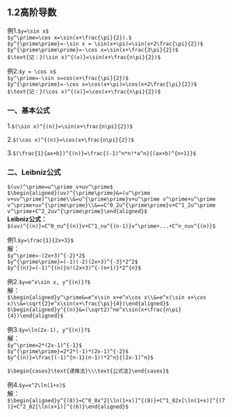 ## 1.2高阶导数
例1.`$y=\sin x$`  
`$y^\prime=\cos x=\sin(x+\frac{\pi}{2}).$`  
`$y^{\prime\prime}=-\sin x = \sin(x+\pi)=\sin(x+2\frac{\pi}{2})$`  
`$y^{\prime\prime\prime}=-\cos x=\sin(x+\frac{3\pi}{2})$`  
`$\text{记：}(\sin x)^{(x)}=\sin(x+\frac{n\pi}{2})$`  

例2.`$y = \cos x$`  
`$y^\prime=-\sin x=cos(x+\frac{\pi}{2})$`  
`$y^{\prime\prime}=-\cos x=\cos(x+\pi)=\cos(x+2\frac{\pi}{2})$`  
`$\text{记：}(\cos x)^{(x)}=\cos(x+\frac{n\pi}{2})$`  

### 一、基本公式
1.`$(\sin x)^{(n)}=\sin(x+\frac{n\pi}{2})$`  

2.`$(\cos x)^{(n)}=\cos(x+\frac{n\pi}{2})$`  

3.`$(\frac{1}{ax+b})^{(n)}=\frac{(-1)^n*n!*a^n}{(ax+b)^{n+1}}$`

### 二、Leibniz公式
`$(uv)^\prime=u^\prime v+uv^\prime$`  
`$\begin{aligned}(uv)^{\prime\prime}&=(u^\prime v+uv^\prime)^\prime\\&=u^{\prime\prime}v+u^\prime v^\prime+u^\prime v^\prime+uv^{\prime\prime}\\&==C^0_2u^{\prime\prime}v+C^1_2u^\prime v^\prime+C^2_2uv^{\prime\prime}\end{aligned}$`  
**Leibniz公式：**  
`$(uv)^{(n)}=C^0_nu^{(n)}v+C^1_nu^{(n-1)}v^\prime+...+C^n_nuv^{(n)}$`  

例1.`$y=\frac{1}{2x+3}$`  
解：  
`$y^\prime=-(2x+3)^{-2}*2$`  
`$y^{\prime\prime}=(-1)(-2)(2x+3)^{-3}*2^2$`  
`$y^{(n)}=(-1)^{(n)}n!(2x+3)^{-(n+1)}*2^{n}$`

例2.`$y=e^x\sin x, y^{(n)}?$`  
解：  
`$\begin{aligned}y^\prime&=e^x\sin x+e^x\cos x\\&=e^x(\sin x+\cos x)\\&=\sqrt{2}e^x\sin(x+\frac{\pi}{4})\end{aligned}$`  
`$\begin{aligned}y^{(n)}&=(\sqrt2)^ne^x\sin(x+\frac{n\pi}{4})\end{aligned}$`  

例3.`$y=\ln(2x-1), y^{(n)}?$`  
解：  
`$y^\prime=2*(2x-1)^{-1}$`  
`$y^{\prime\prime}=2*2*(-1)*(2x-1)^{-2}$`  
`$y^{(n)}=\frac{(-1)^{n-1}(n-1)!*2^n}{(2x-1)^n}$`  

`$\begin{cases}\text{递推法}\\\text{公式法}\end{cases}$`  

例4.`$y=x^2\ln(1+x)$`  
解：  
`$\begin{aligned}y^{(8)}=C^0_8x^2[\ln(1+x)]^{(8)}+C^1_82x[\ln(1+x)]^{(7)}+C^2_82[\ln(x+1)]^{(6)}\end{aligned}$`  

